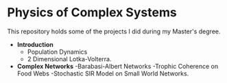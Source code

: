 # Physics of Complex Systems
This repository holds some of the projects I did during my Master's degree.

- **Introduction** 
  - Population Dynamics 
  - 2 Dimensional Lotka-Volterra.
- **Complex Networks** 
  -Barabasi-Albert Networks 
  -Trophic Coherence on Food Webs
  -Stochastic SIR Model on Small World Networks.
